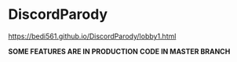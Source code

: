 # DiscordParody
https://bedi561.github.io/DiscordParody/lobby1.html

**SOME FEATURES ARE IN PRODUCTION**
**CODE IN MASTER BRANCH**
